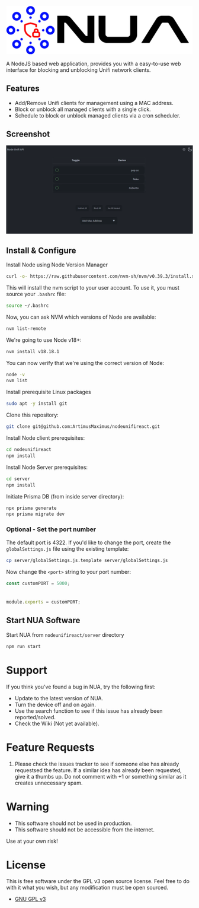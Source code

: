 ![NUA Logo](nua-logo.webp)

A NodeJS based web application, provides you with a easy-to-use web interface for blocking and unblocking Unifi network clients.

## Features
* Add/Remove Unifi clients for management using a MAC address.
* Block or unblock all managed clients with a single click.
* Schedule to block or unblock managed clients via a cron scheduler.

## Screenshot

![Example](example.webp)

## Install & Configure
Install Node using Node Version Manager
```bash
curl -o- https://raw.githubusercontent.com/nvm-sh/nvm/v0.39.3/install.sh | bash
```

This will install the nvm script to your user account. To use it, you must source your `.bashrc` file:

```bash
source ~/.bashrc
```

Now, you can ask NVM which versions of Node are available:

```bash
nvm list-remote
```

We're going to use Node v18+:

```bash
nvm install v18.18.1
```

You can now verify that we're using the correct version of Node:
```bash
node -v
nvm list
```

Install prerequisite Linux packages
```bash
sudo apt -y install git
```

Clone this repository:

```bash
git clone git@github.com:ArtimusMaximus/nodeunifireact.git
```

Install Node client prerequisites:

```bash
cd nodeunifireact
npm install
```

Install Node Server prerequisites:
```bash
cd server
npm install
```

Initiate Prisma DB (from inside server directory):
```bash
npx prisma generate
npx prisma migrate dev
```

### Optional - Set the port number
The default port is 4322. If you'd like to change the port, create the `globalSettings.js` file using the existing template:

```bash
cp server/globalSettings.js.template server/globalSettings.js
```

Now change the `<port>` string to your port number:

```js
const customPORT = 5000;


module.exports = customPORT;
```

## Start NUA Software

Start NUA from `nodeunifireact/server` directory
```bash
npm run start
```

# Support
If you think you've found a bug in NUA, try the following first:
* Update to the latest version of NUA.
* Turn the device off and on again.
* Use the search function to see if this issue has already been reported/solved.
* Check the Wiki (Not yet available).

# Feature Requests
1. Please check the issues tracker to see if someone else has already requestsed the feature. If a similar idea has already been requested, give it a thumbs up. Do not comment with +1 or something similar as it creates unnecessary spam. 
# Warning
* This software should not be used in production.
* This software should not be accessible from the internet.

Use at your own risk!

# License
This is free software under the GPL v3 open source license. Feel free to do with it what you wish, but any modification must be open sourced. 
- [GNU GPL v3](http://www.gnu.org/licenses/gpl.html)	
